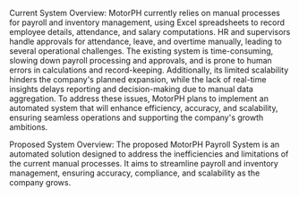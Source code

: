 Current System Overview: MotorPH currently relies on manual processes for payroll and inventory management, using Excel spreadsheets to record employee details, attendance, and salary computations. HR and supervisors handle approvals for attendance, leave, and overtime manually, leading to several operational challenges. The existing system is time-consuming, slowing down payroll processing and approvals, and is prone to human errors in calculations and record-keeping. Additionally, its limited scalability hinders the company's planned expansion, while the lack of real-time insights delays reporting and decision-making due to manual data aggregation. To address these issues, MotorPH plans to implement an automated system that will enhance efficiency, accuracy, and scalability, ensuring seamless operations and supporting the company's growth ambitions.

Proposed System Overview: The proposed MotorPH Payroll System is an automated solution designed to address the inefficiencies and limitations of the current manual processes. It aims to streamline payroll and inventory management, ensuring accuracy, compliance, and scalability as the company grows.
